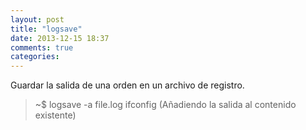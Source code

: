 ```yaml
---
layout: post
title: "logsave"
date: 2013-12-15 18:37
comments: true
categories: 
---
```

Guardar la salida de una orden en un archivo de registro.

>~$ logsave -a file.log ifconfig (Añadiendo la salida al contenido existente)

